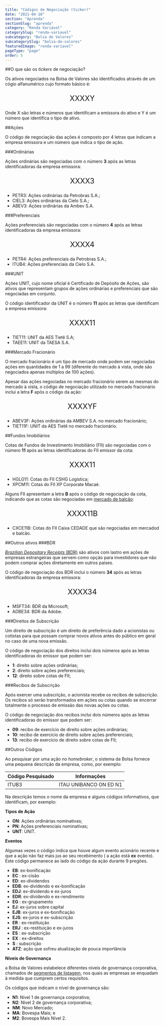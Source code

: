 ```yaml
---
title: "Códigos de Negociação (ticker)"
date: "2021-04-10"
section: "Aprenda"
sectionSlug: "aprenda"
category: "Renda Variável"
categorySlug: "renda-variavel"
subcategory: "Bolsa de Valores"
subcategorySlug: "bolsa-de-valores"
featuredImage: "renda-variavel"
pageType: "page"
order: 5
---
```


##O que são os *tickers* de negociação?

Os ativos negociados na Bolsa de Valores são identificados através de um cógio alfanumérico cujo formato básico é:

<p style="text-align:center; font-size: 1.5rem;">XXXXY</p>

Onde X são letras e números que identificam a emissora do ativo e Y é um número que identifica o tipo de ativo.

##Ações

O código de negociação das ações é composto por 4 letras que indicam a empresa emissora e um número que indica o tipo de ação.

###Ordinárias

Ações ordinárias são negociadas com o número **3** após as letras identificadoras da empresa emissora:

<p style="text-align:center; font-size: 1.5rem;">XXXX3</p>

- PETR3: Ações ordinárias da Petrobras S.A.;
- CIEL3: Ações ordinárias da Cielo S.A.;
- ABEV3: Ações ordinárias da Ambev S.A.

###Preferenciais

Ações preferenciais são negociadas com o número **4** após as letras identificadoras da empresa emissora:

<p style="text-align:center; font-size: 1.5rem;">XXXX4</p>

- PETR4: Ações preferenciais da Petrobras S.A.;
- ITUB4: Ações preferenciais da Cielo S.A.


###UNIT

Ações UNIT, cujo nome oficial é Certificado de Depósito de Ações, são ativos que representam grupos de ações ordinárias e preferenciais que são negociadas em conjunto.

O código identificador da UNIT é o número **11** após as letras que identificam a empresa emissora:

<p style="text-align:center; font-size: 1.5rem;">XXXX11</p>

- TIET11: UNIT da AES Tietê S.A;
- TAEE11: UNIT da TAESA S.A.

###Mercado Fracionário

O mercado fracionário é um tipo de mercado onde podem ser negociadas ações em quantidades de 1 a 99 (diferente do mercado à vista, onde são negociados apenas múltiplos de 100 ações).

Apesar das ações negociadas no mercado fracionário serem as mesmas do mercado à vista, o código de negociação utilizado no mercado fracionário inclui a letra **F** após o código da ação:

<p style="text-align:center; font-size: 1.5rem;">XXXXYF</p>

- ABEV3F: Ações ordinárias da AMBEV S.A. no mercado fracionário;
- TIET11F: UNIT da AES Tietê no mercado fracionário.


##Fundos Imobiliários

Cotas de Fundos de Investimento Imobiliário (FII) são negociadas com o número **11** após as letras identificadoras do FII emissor da cota:

<p style="text-align:center; font-size: 1.5rem;">XXXX11</p>

- HGLG11: Cotas do FII CSHG Logistica;
- XPCM11: Cotas do FII XP Corporate Macaé.

Alguns FII apresentam a letra **B** após o código de negociação da cota, indicando que as cotas são negociadas em [mercado de balcão](./tipos-de-mercado):

<p style="text-align:center; font-size: 1.5rem;">XXXX11B</p>

- CXCE11B: Cotas do FII Caixa CEDADE que são negociadas em mercadod e balcão.


##Outros ativos
###BDR

[*Brazilian Depositary Receipts* (BDR)](/aprenda/renda-variavel/acoes/tipos-de-acoes) são ativos com lastro em ações de empresas estrangeiras que servem como opção para investidores que não podem comprar ações diretamente em outros países.

O código de negociação dos BDR inclui o número **34** após as letras identificadoras da empresa emissora:

<p style="text-align:center; font-size: 1.5rem;">XXXX34</p>

- MSFT34: BDR da Microsoft;
- ADBE34: BDR da Adobe.

###Direitos de Subscrição

Um direito de subscrição é um direito de preferência dado a acionistas ou cotistas para que possam comprar novos ativos antes do público em geral no caso de uma nova emissão.

O código de negociação dos direitos inclui dois números após as letras identificadoras do emissor que podem ser:

- **1**: direito sobre ações ordinárias;
- **2**: direito sobre ações preferenciais;
- **12**: direito sobre cotas de FII;

###Recibos de Subscrição

Após exercer uma subscrição, o acionista recebe os recibos de subscrição. Os recibos só serão transformados em ações ou cotas quando se encerrar totalmente o processo de emissão das novas ações ou cotas.

O código de negociação dos recibos inclui dois números após as letras identificadoras do emissor que podem ser:

- **09**: recibo de exercício de direito sobre ações ordinárias;
- **10**: recibo de exercício de direito sobre ações preferenciais;
- **13**: recibo de exercício de direito sobre cotas de FII;

##Outros Códigos

Ao pesquisar por uma ação no *homebroker*, o sistema da Bolsa fornece uma pequena descrição da empresa, como, por exemplo:

| Código Pesquisado | Informações            |
|-------------------|------------------------|
| ITUB3             | ITAU UNIBANCO ON ED N1 |

Na descrição temos o nome da empresa e alguns códigos informativos, que identificam, por exemplo:


**Tipos de Ação**

- **ON**: Ações ordinárias nominativas;
- **PN**: Ações preferenciais nominativas;
- **UNT**: UNIT.

**Eventos**

Algumas vezes o código indica que houve algum evento acionário recente e que a ação não faz mais jus ao seu recebimento ( a ação está **ex** evento). Este código permanece ao lado do código da ação durante 9 pregões.

- **EB**: ex-bonificação
- **EC** : ex-cisão
- **ED**: ex-dividendos
- **EDB**: ex-dividendo e ex-bonificação
- **EDJ**: ex-dividendo e ex-juros
- **EDR**: ex-dividendo e ex-rendimento
- **EG** : ex-grupamento
- **EJ**: ex-juros sobre capital
- **EJB**: ex-juros e ex-bonificação
- **EJS**: ex-juros e ex-subscrição
- **ER** : ex-restituição
- **ERJ** : ex-restituição e ex-juros
- **ES** : ex-subscrição
- **EX** : ex-direitos
- **S** : subscrição
- **ATZ**: ação que sofreu atualização de pouca importância


**Níveis de Governança**

a Bolsa de Valores estabelece diferentes níveis de governança corporativa, chamados de [segmentos de listagem](./segmentos-de-listagem), nos quais as empresas se enquadam à medida que cumprem certos requisitos.

Os códigos que indicam o nível de governança são:

- **N1**: Nível 1 de governança corporativa;
- **N2**: Nível 2 de governança corporativa;
- **NM**: Novo Mercado;
- **MA**: Bovespa Mais; e
- **M2**: Bovespa Mais Nível 2.

